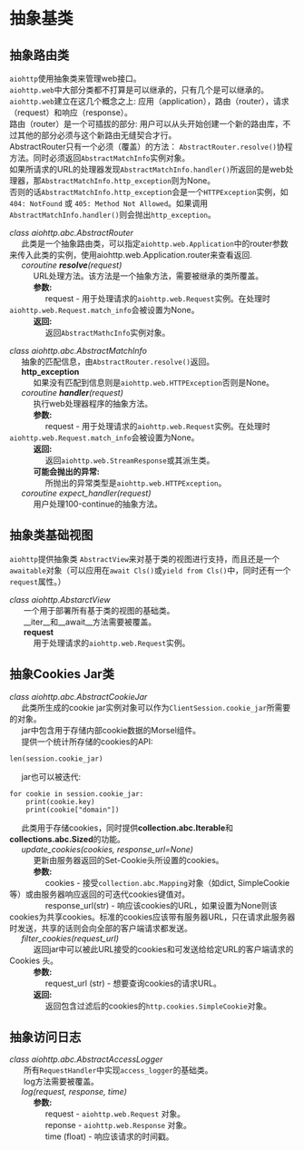 # 抽象基类

## 抽象路由类

`aiohttp`使用抽象类来管理web接口。  
`aiohttp.web`中大部分类都不打算是可以继承的，只有几个是可以继承的。  
`aiohttp.web`建立在这几个概念之上: 应用（application），路由（router），请求（request）和响应（response）。  
路由（router）是一个可插拔的部分: 用户可以从头开始创建一个新的路由库，不过其他的部分必须与这个新路由无缝契合才行。  
AbstractRouter只有一个必须（覆盖）的方法： `AbstractRouter.resolve()`协程方法。同时必须返回`AbstractMatchInfo`实例对象。  
如果所请求的URL的处理器发现`AbstractMatchInfo.handler()`所返回的是web处理器，那`AbstractMatchInfo.http_exception`则为None。  
否则的话`AbstractMatchInfo.http_exceptio`n会是一个`HTTPException`实例，如`404: NotFound` 或 `405: Method Not Allowed`。如果调用`AbstractMatchInfo.handler()`则会抛出`http_exception`。  

*class aiohttp.abc.AbstractRouter*   
&ensp;&ensp;&ensp;此类是一个抽象路由类，可以指定`aiohttp.web.Application`中的router参数来传入此类的实例，使用aiohttp.web.Application.router来查看返回.  
&ensp;&ensp;&ensp;*coroutine **resolve**(request)*    
&ensp;&ensp;&ensp;&ensp;&ensp;&ensp;URL处理方法。该方法是一个抽象方法，需要被继承的类所覆盖。    
&ensp;&ensp;&ensp;&ensp;&ensp;&ensp;**参数:**  
&ensp;&ensp;&ensp;&ensp;&ensp;&ensp;&ensp;&ensp;&ensp;request - 用于处理请求的`aiohttp.web.Request`实例。在处理时`aiohttp.web.Request.match_info`会被设置为None。  
&ensp;&ensp;&ensp;&ensp;&ensp;&ensp;**返回:**  
&ensp;&ensp;&ensp;&ensp;&ensp;&ensp;&ensp;&ensp;&ensp;返回`AbstractMathcInfo`实例对象。  


*class aiohttp.abc.AbstractMatchInfo*   
&ensp;&ensp;&ensp;抽象的匹配信息，由`AbstractRouter.resolve()`返回。   
&ensp;&ensp;&ensp;**http_exception**  
&ensp;&ensp;&ensp;&ensp;&ensp;&ensp;如果没有匹配到信息则是`aiohttp.web.HTTPException`否则是None。  
&ensp;&ensp;&ensp;*coroutine **handler**(request)*   
&ensp;&ensp;&ensp;&ensp;&ensp;&ensp;执行web处理器程序的抽象方法。  
&ensp;&ensp;&ensp;&ensp;&ensp;&ensp;**参数:**  
&ensp;&ensp;&ensp;&ensp;&ensp;&ensp;&ensp;&ensp;&ensp;request - 用于处理请求的`aiohttp.web.Request`实例。在处理时`aiohttp.web.Request.match_info`会被设置为None。  
&ensp;&ensp;&ensp;&ensp;&ensp;&ensp;**返回:**  
&ensp;&ensp;&ensp;&ensp;&ensp;&ensp;&ensp;&ensp;&ensp;返回`aiohttp.web.StreamResponse`或其派生类。  
&ensp;&ensp;&ensp;&ensp;&ensp;&ensp;**可能会抛出的异常:**  
&ensp;&ensp;&ensp;&ensp;&ensp;&ensp;&ensp;&ensp;&ensp;所抛出的异常类型是`aiohttp.web.HTTPException`。  
&ensp;&ensp;&ensp;*coroutine expect_handler(request)*   
&ensp;&ensp;&ensp;&ensp;&ensp;&ensp;用户处理100-continue的抽象方法。  
 
## 抽象类基础视图
`aiohttp`提供抽象类 `AbstractView`来对基于类的视图进行支持，而且还是一个`awaitable`对象（可以应用在`await Cls()`或`yield from Cls()`中，同时还有一个`request`属性。）  
  
*class aiohttp.AbstarctView*   
&ensp;&ensp;&ensp; 一个用于部署所有基于类的视图的基础类。  
&ensp;&ensp;&ensp; \_\_iter\_\_和\_\_await\_\_方法需要被覆盖。  
&ensp;&ensp;&ensp; **request**  
&ensp;&ensp;&ensp;&ensp;&ensp;&ensp;用于处理请求的`aiohttp.web.Request`实例。  

## 抽象Cookies Jar类

*class aiohttp.abc.AbstractCookieJar*   
&ensp;&ensp;&ensp;此类所生成的cookie jar实例对象可以作为`ClientSession.cookie_jar`所需要的对象。  
&ensp;&ensp;&ensp;jar中包含用于存储内部cookie数据的Morsel组件。  
&ensp;&ensp;&ensp;提供一个统计所存储的cookies的API:  
```
len(session.cookie_jar)
```
&ensp;&ensp;&ensp;jar也可以被迭代:  
```
for cookie in session.cookie_jar:
    print(cookie.key)
    print(cookie["domain"])
```
&ensp;&ensp;&ensp;此类用于存储cookies，同时提供**collection.abc.Iterable**和**collections.abc.Sized**的功能。  
&ensp;&ensp;&ensp;*update_cookies(cookies, response_url=None)*   
&ensp;&ensp;&ensp;&ensp;&ensp;&ensp;更新由服务器返回的Set-Cookie头所设置的cookies。  
&ensp;&ensp;&ensp;&ensp;&ensp;&ensp;**参数:**  
&ensp;&ensp;&ensp;&ensp;&ensp;&ensp;&ensp;&ensp;&ensp;cookies - 接受`collection.abc.Mapping`对象（如dict, SimpleCookie等）或由服务器响应返回的可迭代cookies键值对。  
&ensp;&ensp;&ensp;&ensp;&ensp;&ensp;&ensp;&ensp;&ensp;response_url(str) -   响应该cookies的URL，如果设置为None则该cookies为共享cookies。标准的cookies应该带有服务器URL，只在请求此服务器时发送，共享的话则会向全部的客户端请求都发送。  
&ensp;&ensp;&ensp;*filter_cookies(request_url)*   
&ensp;&ensp;&ensp;&ensp;&ensp;&ensp;返回jar中可以被此URL接受的cookies和可发送给给定URL的客户端请求的Cookies 头。  
&ensp;&ensp;&ensp;&ensp;&ensp;&ensp;**参数:**  
&ensp;&ensp;&ensp;&ensp;&ensp;&ensp;&ensp;&ensp;&ensp;request_url (str) - 想要查询cookies的请求URL。   
&ensp;&ensp;&ensp;&ensp;&ensp;&ensp;**返回:**  
&ensp;&ensp;&ensp;&ensp;&ensp;&ensp;&ensp;&ensp;&ensp;返回包含过滤后的cookies的`http.cookies.SimpleCookie`对象。  

## 抽象访问日志
*class aiohttp.abc.AbstractAccessLogger*   
&ensp;&ensp;&ensp; 所有`RequestHandler`中实现`access_logger`的基础类。  
&ensp;&ensp;&ensp; log方法需要被覆盖。  
&ensp;&ensp;&ensp;*log(request, response, time)*   
&ensp;&ensp;&ensp;&ensp;&ensp;&ensp;**参数:**  
&ensp;&ensp;&ensp;&ensp;&ensp;&ensp;&ensp;&ensp;&ensp;request - `aiohttp.web.Request` 对象。  
&ensp;&ensp;&ensp;&ensp;&ensp;&ensp;&ensp;&ensp;&ensp;reponse - `aiohttp.web.Response` 对象。  
&ensp;&ensp;&ensp;&ensp;&ensp;&ensp;&ensp;&ensp;&ensp;time (float) - 响应该请求的时间戳。  